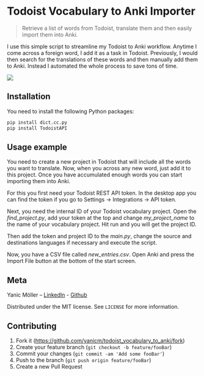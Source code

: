 # Todoist Vocabulary to Anki Importer
> Retrieve a list of words from Todoist, translate them and then easily import them into Anki.

I use this simple script to streamline my Todoist to Anki workflow. Anytime I come across a foreign word, I add it as a
task in Todoist. Previously, I would then search for the translations of these words and then manually add them to Anki.
Instead I automated the whole process to save tons of time.


![](header.png)

## Installation

You need to install the following Python packages:

```sh
pip install dict.cc.py
pip install TodoistAPI
```

## Usage example

You need to create a new project in Todoist that will include all the words you want to translate. Now, when you across 
any new word, just add it to this project. Once you have accumulated enough words you can start importing them into Anki.

For this you first need your Todoist REST API token. In the desktop app you can find the token if you go to 
Settings -> Integrations -> API token.

Next, you need the internal ID of your Todoist vocabulary project. Open the *find_project.py*, 
add your token at the top and change *my_project_name* to the name of your vocabulary project. 
Hit run and you will get the project ID.

Then add the token and project ID to the *main.py*, change the source and destinations languages if necessary and execute
the script.

Now, you have a CSV file called *new_entries.csv*. Open Anki and press the Import File button at the bottom of the 
start screen.


## Meta

Yanic Möller – [LinkedIn](https://in.linkedin.com/ymoeller) - [Github](https://github.com/yanicm/)

Distributed under the MIT license. See ``LICENSE`` for more information.

## Contributing

1. Fork it (<https://github.com/yanicm/todoist_vocabulary_to_anki/fork>)
2. Create your feature branch (`git checkout -b feature/fooBar`)
3. Commit your changes (`git commit -am 'Add some fooBar'`)
4. Push to the branch (`git push origin feature/fooBar`)
5. Create a new Pull Request

<!-- Markdown link & img dfn's -->
[npm-image]: https://img.shields.io/npm/v/datadog-metrics.svg?style=flat-square
[npm-url]: https://npmjs.org/package/datadog-metrics
[npm-downloads]: https://img.shields.io/npm/dm/datadog-metrics.svg?style=flat-square
[travis-image]: https://img.shields.io/travis/dbader/node-datadog-metrics/master.svg?style=flat-square
[travis-url]: https://travis-ci.org/dbader/node-datadog-metrics
[wiki]: https://github.com/yourname/yourproject/wiki
